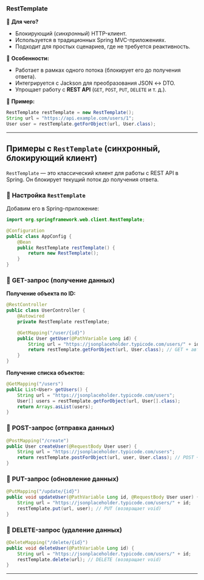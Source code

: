 ### **RestTemplate**

🔹 **Для чего?**
- Блокирующий (*синхронный*) HTTP-клиент.    
- Используется в традиционных Spring MVC-приложениях.    
- Подходит для простых сценариев, где не требуется реактивность.    

🔹 **Особенности:**
- Работает в рамках одного потока (блокирует его до получения ответа).    
- Интегрируется с Jackson для преобразования JSON ↔ DTO.    
- Упрощает работу с **REST API** (`GET`, `POST`, `PUT`, `DELETE` и т. д.).    

🔹 **Пример:**
```java
RestTemplate restTemplate = new RestTemplate();
String url = "https://api.example.com/users/1";
User user = restTemplate.getForObject(url, User.class);
```

---
## **Примеры с `RestTemplate` (синхронный, блокирующий клиент)**

`RestTemplate` — это классический клиент для работы с REST API в Spring. Он блокирует текущий поток до получения ответа.

### 🔹 **Настройка `RestTemplate`**
Добавим его в Spring-приложение:
```java
import org.springframework.web.client.RestTemplate;

@Configuration
public class AppConfig {
    @Bean
    public RestTemplate restTemplate() {
        return new RestTemplate();
    }
}
```

### 🔹 **GET-запрос (получение данных)**
**Получение объекта по ID:**
```java
@RestController
public class UserController {
    @Autowired
    private RestTemplate restTemplate;

    @GetMapping("/user/{id}")
    public User getUser(@PathVariable Long id) {
        String url = "https://jsonplaceholder.typicode.com/users/" + id;
        return restTemplate.getForObject(url, User.class); // GET + автоматическая десериализация в объект
    }
}
```

**Получение списка объектов:**
```java
@GetMapping("/users")
public List<User> getUsers() {
    String url = "https://jsonplaceholder.typicode.com/users";
    User[] users = restTemplate.getForObject(url, User[].class);
    return Arrays.asList(users);
}
```

### 🔹 **POST-запрос (отправка данных)**
```java
@PostMapping("/create")
public User createUser(@RequestBody User user) {
    String url = "https://jsonplaceholder.typicode.com/users";
    return restTemplate.postForObject(url, user, User.class); // POST + автоматическая сериализация
}
```

### 🔹 **PUT-запрос (обновление данных)**
```java
@PutMapping("/update/{id}")
public void updateUser(@PathVariable Long id, @RequestBody User user) {
    String url = "https://jsonplaceholder.typicode.com/users/" + id;
    restTemplate.put(url, user); // PUT (возвращает void)
}
```

### 🔹 **DELETE-запрос (удаление данных)**
```java
@DeleteMapping("/delete/{id}")
public void deleteUser(@PathVariable Long id) {
    String url = "https://jsonplaceholder.typicode.com/users/" + id;
    restTemplate.delete(url); // DELETE (возвращает void)
}
```

---


